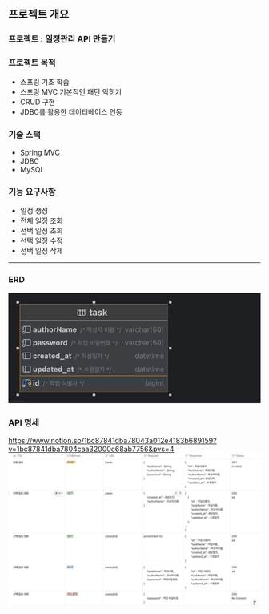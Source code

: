 ## 프로젝트 개요

### 프로젝트 : 일정관리 API 만들기

### 프로젝트 목적

- 스프링 기초 학습
- 스프링 MVC 기본적인 패턴 익히기
- CRUD 구현
- JDBC를 활용한 데이터베이스 연동

### 기술 스택

- Spring MVC
- JDBC
- MySQL

### 기능 요구사항

- 일정 생성
- 전체 일정 조회
- 선택 일정 조회
- 선택 일정 수정
- 선택 일정 삭제

---

### ERD

![task_erd.png](image/task1.png)

### API 명세
https://www.notion.so/1bc87841dba78043a012e4183b689159?v=1bc87841dba7804caa32000c68ab7756&pvs=4
![task_api](image/task2.png)